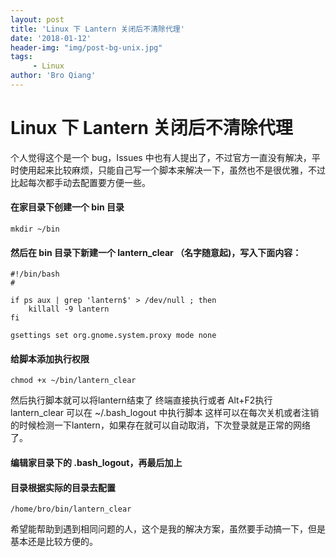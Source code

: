 ```yaml
---
layout: post
title: 'Linux 下 Lantern 关闭后不清除代理'
date: '2018-01-12'
header-img: "img/post-bg-unix.jpg"
tags:
     - Linux
author: 'Bro Qiang'
---
```


# Linux 下 Lantern 关闭后不清除代理

个人觉得这个是一个 bug，Issues 中也有人提出了，不过官方一直没有解决，平时使用起来比较麻烦，只能自己写一个脚本来解决一下，虽然也不是很优雅，不过比起每次都手动去配置要方便一些。

#### 在家目录下创建一个 bin 目录
```shell
mkdir ~/bin
```
#### 然后在 bin 目录下新建一个 lantern_clear （名字随意起)，写入下面内容：
```shell
#!/bin/bash
#

if ps aux | grep 'lantern$' > /dev/null ; then
    killall -9 lantern
fi

gsettings set org.gnome.system.proxy mode none
```

#### 给脚本添加执行权限
```shell
chmod +x ~/bin/lantern_clear
```
然后执行脚本就可以将lantern结束了
终端直接执行或者 Alt+F2执行 lantern_clear
可以在 ~/.bash_logout 中执行脚本
这样可以在每次关机或者注销的时候检测一下lantern，如果存在就可以自动取消，下次登录就是正常的网络了。

#### 编辑家目录下的 .bash_logout，再最后加上

#### 目录根据实际的目录去配置
```shell
/home/bro/bin/lantern_clear
```
希望能帮助到遇到相同问题的人，这个是我的解决方案，虽然要手动搞一下，但是基本还是比较方便的。